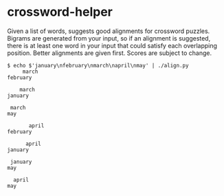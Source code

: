 # crossword-helper

Given a list of words, suggests good alignments for crossword puzzles.
Bigrams are generated from your input, so if an alignment is suggested,
there is at least one word in your input that could satisfy each overlapping position.
Better alignments are given first. Scores are subject to change.

```
$ echo $'january\nfebruary\nmarch\napril\nmay' | ./align.py
     march
february

    march
january

 march
may

       april
february

      april
january

 january
may

  april
may
```
